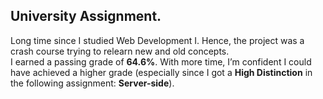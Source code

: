 ## University Assignment.  
Long time since I studied Web Development I. Hence, the project was a crash course trying to relearn new and old concepts.  
I earned a passing grade of **64.6%**. With more time, I’m confident I could have achieved a higher grade (especially since I got a **High Distinction** in the following assignment: **Server-side**).
